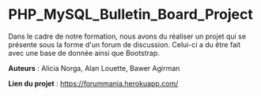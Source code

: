 # PHP_MySQL_Bulletin_Board_Project

Dans le cadre de notre formation, nous avons du réaliser un projet qui se présente sous la forme d'un forum de discussion. Celui-ci a du être fait avec une base de donnée ainsi que Bootstrap.

__Auteurs__ : Alicia Norga, Alan Louette, Bawer Agirman

__Lien du projet__ : https://forummania.herokuapp.com/
